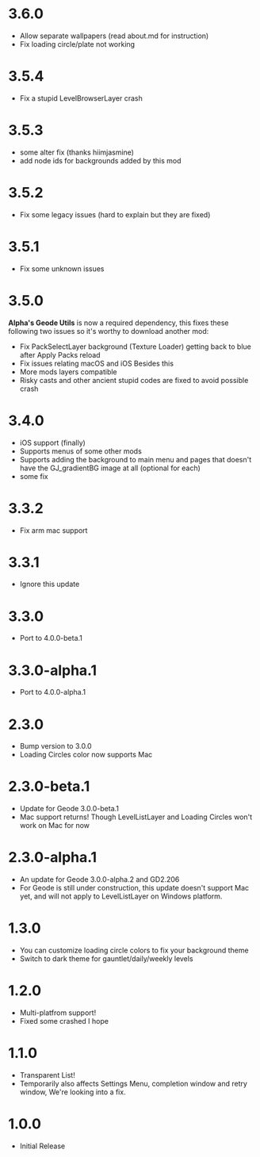 # 3.6.0
- Allow separate wallpapers (read about.md for instruction)
- Fix loading circle/plate not working

# 3.5.4
- Fix a stupid LevelBrowserLayer crash

# 3.5.3
- some alter fix (thanks hiimjasmine)
- add node ids for backgrounds added by this mod

# 3.5.2
- Fix some legacy issues (hard to explain but they are fixed)

# 3.5.1
- Fix some unknown issues

# 3.5.0
**Alpha's Geode Utils** is now a required dependency, this fixes these following two issues so it's worthy to download another mod:
- Fix PackSelectLayer background (Texture Loader) getting back to blue after Apply Packs reload
- Fix issues relating macOS and iOS
Besides this
- More mods layers compatible
- Risky casts and other ancient stupid codes are fixed to avoid possible crash

# 3.4.0
- iOS support (finally)
- Supports menus of some other mods
- Supports adding the background to main menu and pages that doesn't have the GJ_gradientBG image at all (optional for each)
- some fix

# 3.3.2
- Fix arm mac support

# 3.3.1
- Ignore this update

# 3.3.0
- Port to 4.0.0-beta.1

# 3.3.0-alpha.1
- Port to 4.0.0-alpha.1

# 2.3.0
- Bump version to 3.0.0  
- Loading Circles color now supports Mac

# 2.3.0-beta.1
- Update for Geode 3.0.0-beta.1  
- Mac support returns! Though LevelListLayer and Loading Circles won't work on Mac for now

# 2.3.0-alpha.1
- An update for Geode 3.0.0-alpha.2 and GD2.206  
- For Geode is still under construction, this update doesn't support Mac yet, and will not apply to LevelListLayer on Windows platform.

# 1.3.0
- You can customize loading circle colors to fix your background theme  
- Switch to dark theme for gauntlet/daily/weekly levels

# 1.2.0
- Multi-platfrom support!  
- Fixed some crashed I hope

# 1.1.0
- Transparent List!  
- Temporarily also affects Settings Menu, completion window and retry window, We're looking into a fix.

# 1.0.0
- Initial Release
